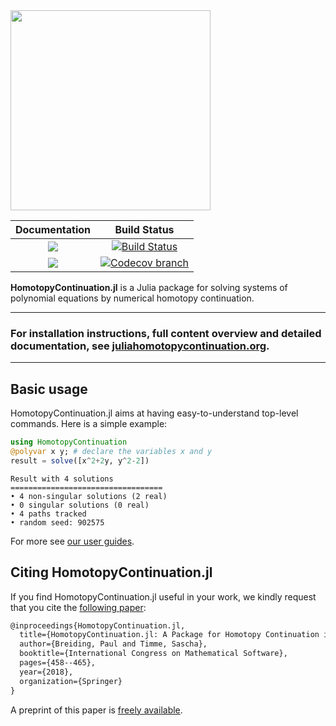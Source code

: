 <img src="https://i.imgur.com/8ycOn14.png" width="320px">

| **Documentation** | **Build Status** |
|:-----------------:|:----------------:|
| [![][docs-stable-img]][docs-stable-url] | [![Build Status][build-img]][build-url] |
| [![][docs-dev-img]][docs-dev-url] | [![Codecov branch][codecov-img]][codecov-url]|

**HomotopyContinuation.jl** is a Julia package for solving systems of polynomial equations by numerical homotopy continuation.

---

### **For installation instructions, full content overview and detailed documentation, see [juliahomotopycontinuation.org](https://www.juliahomotopycontinuation.org).**

---

## Basic usage

HomotopyContinuation.jl aims at having easy-to-understand top-level commands. Here is a simple example:

```julia
using HomotopyContinuation
@polyvar x y; # declare the variables x and y
result = solve([x^2+2y, y^2-2])
```
```
Result with 4 solutions
==================================
• 4 non-singular solutions (2 real)
• 0 singular solutions (0 real)
• 4 paths tracked
• random seed: 902575
```

For more see [our user guides](https://www.juliahomotopycontinuation.org/guides/).


## Citing HomotopyContinuation.jl
If you find HomotopyContinuation.jl useful in your work, we kindly request that you cite the [following paper](https://link.springer.com/chapter/10.1007/978-3-319-96418-8_54):

```latex
@inproceedings{HomotopyContinuation.jl,
  title={HomotopyContinuation.jl: A Package for Homotopy Continuation in Julia},
  author={Breiding, Paul and Timme, Sascha},
  booktitle={International Congress on Mathematical Software},
  pages={458--465},
  year={2018},
  organization={Springer}
}
```

A preprint of this paper is [freely available](https://arxiv.org/abs/1711.10911).

[docs-stable-img]: https://img.shields.io/badge/docs-stable-blue.svg
[docs-dev-img]: https://img.shields.io/badge/docs-dev-blue.svg
[docs-stable-url]: https://www.juliahomotopycontinuation.org/HomotopyContinuation.jl/stable
[docs-dev-url]: https://www.juliahomotopycontinuation.org/HomotopyContinuation.jl/dev

[build-img]: https://travis-ci.org/JuliaHomotopyContinuation/HomotopyContinuation.jl.svg?branch=master
[build-url]: https://travis-ci.org/JuliaHomotopyContinuation/HomotopyContinuation.jl
[codecov-img]: https://codecov.io/gh/juliahomotopycontinuation/HomotopyContinuation.jl/branch/master/graph/badge.svg
[codecov-url]: https://codecov.io/gh/juliahomotopycontinuation/HomotopyContinuation.jl
